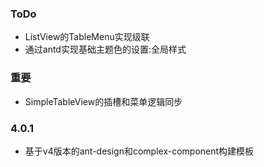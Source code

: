 ### ToDo
- ListView的TableMenu实现级联
- 通过antd实现基础主题色的设置:全局样式

### 

### 重要
- SimpleTableView的插槽和菜单逻辑同步

### 4.0.1
- 基于v4版本的ant-design和complex-component构建模板

